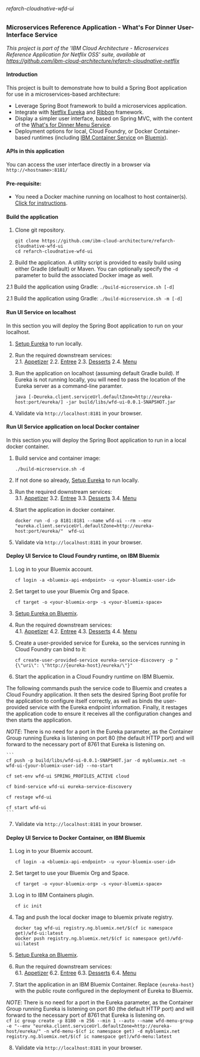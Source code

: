 ###### refarch-cloudnative-wfd-ui

### Microservices Reference Application - What's For Dinner User-Interface Service

*This project is part of the 'IBM Cloud Architecture - Microservices Reference Application for Netflix OSS' suite, available at
https://github.com/ibm-cloud-architecture/refarch-cloudnative-netflix*

#### Introduction

This project is built to demonstrate how to build a Spring Boot application for use in a microservices-based architecture:
 - Leverage Spring Boot framework to build a microservices application.
 - Integrate with [Netflix Eureka](https://github.com/Netflix/eureka) and [Ribbon](https://github.com/Netflix/ribbon) framework.
 - Display a simpler user interface, based on Spring MVC, with the content of the [What's for Dinner Menu Service](https://github.com/ibm-cloud-architecture/refarch-cloudnative-wfd-menu).
 - Deployment options for local, Cloud Foundry, or Docker Container-based runtimes (including [IBM Container Service](https://console.ng.bluemix.net/docs/containers/container_index.html) on [Bluemix](https://new-console.ng.bluemix.net/#overview)).

#### APIs in this application
You can access the user interface directly in a browser via `http://<hostname>:8181/`

#### Pre-requisite:
- You need a Docker machine running on localhost to host container(s). [Click for instructions](https://docs.docker.com/machine/get-started/).

#### Build the application
1. Clone git repository.
    ```
    git clone https://github.com/ibm-cloud-architecture/refarch-cloudnative-wfd-ui
    cd refarch-cloudnative-wfd-ui
    ```

2. Build the application.  A utility script is provided to easily build using either Gradle (default) or Maven.  You can optionally specify the `-d` parameter to build the associated Docker image as well.

  2.1 Build the application using Gradle:
    ```
    ./build-microservice.sh [-d]
    ```

  2.1 Build the application using Gradle:
    ```
    ./build-microservice.sh -m [-d]
    ```

#### Run UI Service on localhost
In this section you will deploy the Spring Boot application to run on your localhost.

1.  [Setup Eureka](https://github.com/ibm-cloud-architecture/refarch-cloudnative-netflix-eureka#run-the-application-component-locally) to run locally.

2.  Run the required downstream services:  
  2.1.  [Appetizer](https://github.com/ibm-cloud-architecture/refarch-cloudnative-wfd-appetizer#run-appetizer-service-on-localhost)
  2.2.  [Entree](https://github.com/ibm-cloud-architecture/refarch-cloudnative-wfd-entree#run-entree-service-on-localhost)
  2.3.  [Desserts](https://github.com/ibm-cloud-architecture/refarch-cloudnative-wfd-dessert#run-dessert-service-on-localhost)
  2.4.  [Menu](https://github.com/ibm-cloud-architecture/refarch-cloudnative-wfd-menu#run-menu-service-on-localhost)

3. Run the application on localhost (assuming default Gradle build).  If Eureka is not running locally, you will need to pass the location of the Eureka server as a command-line paramter.
    ```
    java [-Deureka.client.serviceUrl.defaultZone=http://eureka-host:port/eureka/] -jar build/libs/wfd-ui-0.0.1-SNAPSHOT.jar
    ```

4. Validate via `http://localhost:8181` in your browser.

#### Run UI Service application on local Docker container
In this section you will deploy the Spring Boot application to run in a local docker container.

1. Build service and container image:
    ```
    ./build-microservice.sh -d
    ```

2. If not done so already, [Setup Eureka](https://github.com/ibm-cloud-architecture/refarch-cloudnative-netflix-eureka#run-the-application-component-locally) to run locally.

3.  Run the required downstream services:  
  3.1.  [Appetizer](https://github.com/ibm-cloud-architecture/refarch-cloudnative-wfd-appetizer#run-appetizer-service-on-local-docker-container)
  3.2.  [Entree](https://github.com/ibm-cloud-architecture/refarch-cloudnative-wfd-entree#run-entree-service-on-local-docker-container)
  3.3.  [Desserts](https://github.com/ibm-cloud-architecture/refarch-cloudnative-wfd-dessert#run-dessert-service-on-local-docker-container)
  3.4.  [Menu](https://github.com/ibm-cloud-architecture/refarch-cloudnative-wfd-menu#run-menu-service-application-on-local-docker-container)

4. Start the application in docker container.
    ```
    docker run -d -p 8181:8181 --name wfd-ui --rm --env "eureka.client.serviceUrl.defaultZone=http://eureka-host:port/eureka/"  wfd-ui
    ```

5. Validate via `http://localhost:8181` in your browser.  

#### Deploy UI Service to Cloud Foundry runtime, on IBM Bluemix

1. Log in to your Bluemix account.
    ```
    cf login -a <bluemix-api-endpoint> -u <your-bluemix-user-id>
    ```

2. Set target to use your Bluemix Org and Space.
    ```
    cf target -o <your-bluemix-org> -s <your-bluemix-space>
    ```

3. [Setup Eureka on Bluemix](https://github.com/ibm-cloud-architecture/refarch-cloudnative-netflix-eureka#run-the-application-component-on-bluemix).

4.  Run the required downstream services:  
  4.1.  [Appetizer](https://github.com/ibm-cloud-architecture/refarch-cloudnative-wfd-appetizer#deploy-appetizer-service-to-cloud-foundry-runtime-on-ibm-bluemix)
  4.2.  [Entree](https://github.com/ibm-cloud-architecture/refarch-cloudnative-wfd-entree#deploy-entree-service-to-cloud-foundry-runtime-on-ibm-bluemix)
  4.3.  [Desserts](https://github.com/ibm-cloud-architecture/refarch-cloudnative-wfd-dessert#deploy-dessert-service-to-cloud-foundry-runtime-on-ibm-bluemix)
  4.4.  [Menu](https://github.com/ibm-cloud-architecture/refarch-cloudnative-wfd-menu#deploy-menu-service-to-cloud-foundry-runtime-on-ibm-bluemix)

5.  Create a user-provided service for Eureka, so the services running in Cloud Foundry can bind to it:

    ```
    cf create-user-provided-service eureka-service-discovery -p "{\"uri\": \"http://{eureka-host}/eureka/\"}"
    ```

6. Start the application in a Cloud Foundry runtime on IBM Bluemix.

  The following commands push the service code to Bluemix and creates a Cloud Foundry application.  It then sets the desired Spring Boot profile for the application to configure itself correctly, as well as binds the user-provided service with the Eureka endpoint information.  Finally, it restages the application code to ensure it receives all the configuration changes and then starts the application.  

  _NOTE_: There is no need for a port in the Eureka parameter, as the Container Group running Eureka is listening on port 80 (the default HTTP port) and will forward to the necessary port of 8761 that Eureka is listening on.  

    ```
    cf push -p build/libs/wfd-ui-0.0.1-SNAPSHOT.jar -d mybluemix.net -n wfd-ui-{your-bluemix-user-id} --no-start

    cf set-env wfd-ui SPRING_PROFILES_ACTIVE cloud

    cf bind-service wfd-ui eureka-service-discovery

    cf restage wfd-ui

    cf start wfd-ui
    ```

7. Validate via `http://localhost:8181` in your browser.  


#### Deploy UI Service to Docker Container, on IBM Bluemix

1. Log in to your Bluemix account.
    ```
    cf login -a <bluemix-api-endpoint> -u <your-bluemix-user-id>
    ```

2. Set target to use your Bluemix Org and Space.
    ```
    cf target -o <your-bluemix-org> -s <your-bluemix-space>
    ```

3. Log in to IBM Containers plugin.
    ```
    cf ic init
    ```

4. Tag and push the local docker image to bluemix private registry.
    ```
    docker tag wfd-ui registry.ng.bluemix.net/$(cf ic namespace get)/wfd-ui:latest
    docker push registry.ng.bluemix.net/$(cf ic namespace get)/wfd-ui:latest
    ```

5. [Setup Eureka on Bluemix](https://github.com/ibm-cloud-architecture/refarch-cloudnative-netflix-eureka#run-the-application-component-on-bluemix).

6.  Run the required downstream services:  
  6.1.  [Appetizer](https://github.com/ibm-cloud-architecture/refarch-cloudnative-wfd-appetizer#deploy-appetizer-service-to-docker-container-on-ibm-bluemix)
  6.2.  [Entree](https://github.com/ibm-cloud-architecture/refarch-cloudnative-wfd-entree#deploy-entree-service-to-docker-container-on-ibm-bluemix)
  6.3.  [Desserts](https://github.com/ibm-cloud-architecture/refarch-cloudnative-wfd-dessert#deploy-desserts-service-to-docker-container-on-ibm-bluemix)
  6.4.  [Menu](https://github.com/ibm-cloud-architecture/refarch-cloudnative-wfd-menu#deploy-menu-service-to-docker-container-on-ibm-bluemix)

7. Start the application in an IBM Bluemix Container. Replace `{eureka-host}` with the public route configured in the deployment of Eureka to Bluemix.  

  _NOTE_: There is no need for a port in the Eureka parameter, as the Container Group running Eureka is listening on port 80 (the default HTTP port) and will forward to the necessary port of 8761 that Eureka is listening on.  
    ```
    cf ic group create -p 8180 -m 256 --min 1 --auto --name wfd-menu-group -e "--env "eureka.client.serviceUrl.defaultZone=http://eureka-host/eureka/" -n wfd-menu-$(cf ic namespace get) -d mybluemix.net registry.ng.bluemix.net/$(cf ic namespace get)/wfd-menu:latest
    ```

8. Validate via `http://localhost:8181` in your browser.  
